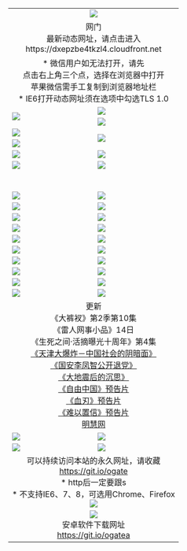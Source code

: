 ﻿<table>
  <tr></tr>
  <tr><td colspan=2 align=center><img src="https://cloud.githubusercontent.com/assets/11880933/13434984/f430fae2-e012-11e5-814f-c2df1e82b247.jpg" /></td></tr>
  <tr><td colspan=2 align=center>网门<br>最新动态网址，请点击进入
<br>https://dxepzbe4tkzl4.cloudfront.net
    </td>
  </tr>
  <tr>
    <td colspan=2 align=center>* 微信用户如无法打开，请先<br>点击右上角三个点，选择在浏览器中打开<br>苹果微信需手工复制到浏览器地址栏
    <br>* IE6打开动态网址须在选项中勾选TLS 1.0</td>
  </tr>
  <tr>
    <td rowspan=2><a href="https://dxepzbe4tkzl4.cloudfront.net/ogUP.aspx?name=11DKC.mp4&list=11DKC" target="_blank"><img src="https://dxepzbe4tkzl4.cloudfront.net/Up/11DKC1.jpg" /></a></td> 
    <td><div><a href="https://dxepzbe4tkzl4.cloudfront.net/ogUP.aspx?name=LRWS.mp4&list=LRWS" target="_blank"><img src="https://dxepzbe4tkzl4.cloudfront.net/Up/LRWS.jpg" /></a></td>
   </tr>
  <tr>
    <td><a href="https://dxepzbe4tkzl4.cloudfront.net/ogNiceVedio.aspx" target="_blank"><img src="https://dxepzbe4tkzl4.cloudfront.net/Up/11TGKDY.jpg" /></a></td>
  </tr>
  <tr>
    <td><a href="https://dxepzbe4tkzl4.cloudfront.net/ogUP.aspx?name=JQR.mp4&count=2" target="_blank"><img src="https://dxepzbe4tkzl4.cloudfront.net/Up/JQR.jpg" /></a></td>   
    <td rowspan=2><a href="https://dxepzbe4tkzl4.cloudfront.net/ogUP.aspx?name=JP.mp4&count=9" target="_blank"><img src="https://dxepzbe4tkzl4.cloudfront.net/Up/JP.jpg" /></td>
  </tr>
  <tr>
    <td><a href="https://dxepzbe4tkzl4.cloudfront.net/ogUP.aspx?name=WH.mp4" target="_blank"><img src="https://dxepzbe4tkzl4.cloudfront.net/Up/WH.jpg" /></a></td>
  </tr>
  <tr>
    <td><a href="https://dxepzbe4tkzl4.cloudfront.net/ogUP.aspx?name=SSZJ.mp4&list=SSZJ" target="_blank"><img src="https://dxepzbe4tkzl4.cloudfront.net/Up/SSZJ.jpg" /></a></td>
    <td><a href="https://dxepzbe4tkzl4.cloudfront.net/ogUP.aspx?name=1XQK.mp4&count=13" target="_blank"><img src="https://dxepzbe4tkzl4.cloudfront.net/Up/1XQK.jpg" /></a</td>
  </tr>
  <tr>
    <td><a href="https://dxepzbe4tkzl4.cloudfront.net/ogUP.aspx?name=ZY.mp4&count=2015:16" target="_blank"><img src="https://dxepzbe4tkzl4.cloudfront.net/Up/ZY.jpg" /></a</td>
    <td><a href="https://dxepzbe4tkzl4.cloudfront.net/ogUP.aspx?name=XTFY.mp4&count=B:2,A:24" target="_blank"><img src="https://dxepzbe4tkzl4.cloudfront.net/Up/XTFY.jpg" /></a></td>
  </tr>
  <!--tr>
    <td><a href="https://dxepzbe4tkzl4.cloudfront.net/ogUP.aspx?name=1LYF.mp4&count=2" target="_blank"><img src="https://cloud.githubusercontent.com/assets/11880933/13720279/6f16eb48-e83f-11e5-9556-90e9d1e24d09.jpg" /></a></td>
    <td><a href="https://dxepzbe4tkzl4.cloudfront.net/ogUP.aspx?name=1ZGC.mp4&count=6" target="_blank"><img src="https://cloud.githubusercontent.com/assets/11880933/13720281/7e0c9044-e83f-11e5-915d-d63d593fef21.jpg" /></a></td>
  </tr>
  <tr>
    <td><a href="https://dxepzbe4tkzl4.cloudfront.net/ogUP.aspx?name=1ZKM.mp4&count=3&current=3" target="_blank"><img src="https://cloud.githubusercontent.com/assets/11880933/13720283/858f1954-e83f-11e5-800b-94708d4ce09e.jpg" /></a></td>  
    <td><a href="https://dxepzbe4tkzl4.cloudfront.net/ogUP.aspx?name=1WWY.mp4&count=6&current=6" target="_blank"><img src="https://cloud.githubusercontent.com/assets/11880933/13720286/8fb0ffa6-e83f-11e5-8873-bfd1abd9ad97.jpg" /></a></td>
  </tr>
  <tr>
    <td><a href="https://dxepzbe4tkzl4.cloudfront.net/ogUP.aspx?name=10JGY.mp4&count=3" target="_blank"><img src="https://cloud.githubusercontent.com/assets/11880933/13720287/99e41986-e83f-11e5-9be2-70cc7ff44cf6.jpg" /></a></td>
    <td><a href="https://dxepzbe4tkzl4.cloudfront.net/ogUP.aspx?name=10CYS.mp4&count=2" target="_blank"><img src="https://cloud.githubusercontent.com/assets/11880933/13720292/a531a128-e83f-11e5-88ec-42f8d394e971.jpg" /></a></td>
  </tr-->
  <tr height="40">
  </tr>
  <tr>
    <td><a href="https://dxepzbe4tkzl4.cloudfront.net/ogUP.aspx?name=4SQQ.mp4&list=4SQQ" target="_blank"><img src="https://dxepzbe4tkzl4.cloudfront.net/Up/4SQQ0.jpg"/></a></td>
    <td><a href="https://dxepzbe4tkzl4.cloudfront.net/ogUP.aspx?name=4SHQ.mp4&list=4SHQ" target="_blank"><img src="https://dxepzbe4tkzl4.cloudfront.net/Up/4SHQ0.jpg"/></a></td>
  </tr>
  <tr>
    <td><a href="https://dxepzbe4tkzl4.cloudfront.net/ogUP.aspx?name=4SZG.mp4&list=4SZG" target="_blank"><img src="https://dxepzbe4tkzl4.cloudfront.net/Up/4SZG0.jpg"/></a></td>
    <td><a href="https://dxepzbe4tkzl4.cloudfront.net/ogUP.aspx?name=4SDJ.mp4&list=4SDJ" target="_blank"><img src="https://dxepzbe4tkzl4.cloudfront.net/Up/4SDJ0.jpg"/></a></td>
  </tr>
  <tr>
    <td><a href="https://dxepzbe4tkzl4.cloudfront.net/ogUP.aspx?name=4SGX.mp4&list=4SGX" target="_blank"><img src="https://dxepzbe4tkzl4.cloudfront.net/Up/4SGX0.jpg"/></a></td>
    <td><a href="https://dxepzbe4tkzl4.cloudfront.net/ogUP.aspx?name=4SHD.mp4&list=4SHD" target="_blank"><img src="https://dxepzbe4tkzl4.cloudfront.net/Up/4SHD0.jpg"/></a></td>
  </tr>
  <tr>
    <td><a href="https://dxepzbe4tkzl4.cloudfront.net/ogUP.aspx?name=4CTX.mp4&list=4CTX" target="_blank"><img src="https://dxepzbe4tkzl4.cloudfront.net/Up/4CTX0.jpg"/></a></td>
    <td><a href="https://dxepzbe4tkzl4.cloudfront.net/ogUP.aspx?name=4CWZ.mp4&list=4CWZ" target="_blank"><img src="https://dxepzbe4tkzl4.cloudfront.net/Up/4CWZ0.jpg"/></a></td>
  </tr>
  <tr>
    <td><a href="https://dxepzbe4tkzl4.cloudfront.net/onUP.aspx?name=https://d1qhweuvr3wm0g.cloudfront.net/" target="_blank"><img src="https://dxepzbe4tkzl4.cloudfront.net/Up/0DTW.jpg"/></a></td>
    <td><a href="https://dxepzbe4tkzl4.cloudfront.net/onUP.aspx?name=https://d240ns8up8earz.cloudfront.net/acenter/" target="_blank"><img src="https://dxepzbe4tkzl4.cloudfront.net/Up/0TDW.jpg" /></a></td>
  </tr>
  <tr>
    <td><a href="https://dxepzbe4tkzl4.cloudfront.net/onUP.aspx?name=https://d4508d6vomz2p.cloudfront.net/gb/nsc413.htm" target="_blank"><img src="https://dxepzbe4tkzl4.cloudfront.net/Up/0DJY.jpg" /></a></td>
    <td><a href="https://dxepzbe4tkzl4.cloudfront.net/onUP.aspx?name=https://d3bxwq7vzudb5l.cloudfront.net/xtr/gb/prog204.html" target="_blank"><img src="https://dxepzbe4tkzl4.cloudfront.net/Up/0XTR.jpg" /></a></td>
  </tr>
  <tr>
    <td><a href="https://dxepzbe4tkzl4.cloudfront.net/onUP.aspx?name=https://d3aj00iefsmfgc.cloudfront.net/" target="_blank"><img src="https://dxepzbe4tkzl4.cloudfront.net/Up/0MHW.jpg" /></a></td>
    <td><a href="https://dxepzbe4tkzl4.cloudfront.net/onUP.aspx?name=https://d1sbg9daat0zu5.cloudfront.net/" target="_blank"><img src="https://dxepzbe4tkzl4.cloudfront.net/Up/0ZJW.jpg" /></a></td>
  </tr>
  <tr>
    <td><a href="https://dxepzbe4tkzl4.cloudfront.net/ogUP.aspx?name=0FG.zip" target="_blank"><img src="https://dxepzbe4tkzl4.cloudfront.net/Up/0FG.jpg" /></a></td>
    <td><a href="https://dxepzbe4tkzl4.cloudfront.net/ogUP.aspx?name=0FGA.apk" target="_blank"><img src="https://dxepzbe4tkzl4.cloudfront.net/Up/0FGA.jpg" /></a></td>
  </tr>
  <tr>
    <td><a href="https://dxepzbe4tkzl4.cloudfront.net/ogUP.aspx?name=0U.zip" target="_blank"><img src="https://dxepzbe4tkzl4.cloudfront.net/Up/0U.jpg" /></a></td>
    <td><a href="https://dxepzbe4tkzl4.cloudfront.net/ogUP.aspx?name=0UA.apk" target="_blank"><img src="https://dxepzbe4tkzl4.cloudfront.net/Up/0UA.jpg" /></a></td>
  </tr>
  <tr>
    <td><a href="https://dxepzbe4tkzl4.cloudfront.net/ogUP.aspx?name=0iPPOTV.zip" target="_blank"><img src="https://dxepzbe4tkzl4.cloudfront.net/Up/0iPPOTV.jpg" /></a></td>
    <td><a href="https://dxepzbe4tkzl4.cloudfront.net/ogUP.aspx?name=0iNTD.apk" target="_blank"><img src="https://dxepzbe4tkzl4.cloudfront.net/Up/0iNTD.jpg" /></a></td>
  </tr>
  <tr>
    <td colspan=2 align=center>更新<br>
      《大裤衩》第2季第10集<br>
      《雷人网事小品》14日<br>
      《生死之间·活摘曝光十周年》第4集</a><br>
      <a href="https://dxepzbe4tkzl4.cloudfront.net/ogUP.aspx?name=4TJDBZ.mp4" target="_blank">《天津大爆炸－中国社会的阴暗面》</a><br>
      <a href="https://dxepzbe4tkzl4.cloudfront.net/ogUP.aspx?name=4LFZ.mp4" target="_blank">《国安李凤智公开退党》</a><br>
      <a href="https://dxepzbe4tkzl4.cloudfront.net/ogUP.aspx?name=4DDZHDCS.mp4" target="_blank">《大地震后的沉思》</a><br>
      <a href="https://dxepzbe4tkzl4.cloudfront.net/ogUP.aspx?name=11ZYZG0.mp4" target="_blank">《自由中国》预告片</a><br>
      <a href="https://dxepzbe4tkzl4.cloudfront.net/ogUP.aspx?name=11XR.mp4" target="_blank">《血刃》预告片</a><br>
      <a href="https://dxepzbe4tkzl4.cloudfront.net/ogUP.aspx?name=11NYZX.mp4&count=2" target="_blank">《难以置信》预告片</a><br>
      <a href="https://dxepzbe4tkzl4.cloudfront.net/onUP.aspx?name=https://www.minghui.org/" target="_blank">明慧网</a></td>
    </td>
  </tr>
  <tr>
    <td><a href="https://dxepzbe4tkzl4.cloudfront.net/ogNice.aspx" target="_blank"><img src="https://cloud.githubusercontent.com/assets/11880933/13720378/f84bb392-e841-11e5-8739-815049dd6ff8.jpg" /></a></td>
    <td><a href="https://dxepzbe4tkzl4.cloudfront.net/onCO.aspx?ob=600%E4%BA%8B%E7%89%A9&op=%E5%A2%9E%E5%88%A0%E6%94%B9&args=WH1~%23%E7%B1%BB%E5%9E%8B6%E6%96%B0%E9%97%BB%7c%23%E7%B1%BB%E5%9E%8B6%E8%AF%84%E8%AE%BA&mode=" target="_blank"><img src="https://cloud.githubusercontent.com/assets/11880933/13720380/04d76a16-e842-11e5-8833-e627daa88802.jpg" /></a></td> 
  </tr>
  <tr>
    <td><a href="https://dxepzbe4tkzl4.cloudfront.net/ogDY.aspx" target="_blank"><img src="https://cloud.githubusercontent.com/assets/11880933/13720384/11817090-e842-11e5-9571-7dc2f1af9f42.jpg" /></a></td>
    <td><a href="https://dxepzbe4tkzl4.cloudfront.net/ogST.aspx" target="_blank"><img src="https://cloud.githubusercontent.com/assets/11880933/13720385/1467ea3c-e842-11e5-86df-c96c9a556aaf.jpg" /></a></td> 
  </tr>
  <!--tr>
    <td colspan=2 align=center>
      <微信可扫描以下临时二维码<br/>https://bit.ly/1mBQHW8<br/><a href="https://dxepzbe4tkzl4.cloudfront.net/Up/0WMGDL3.png" target="_blank"><img src="https://dxepzbe4tkzl4.cloudfront.net/Up/0WMGD3.png"/></a>
  </tr-->
  <tr>
    <td colspan=2 align=center>可以持续访问本站的永久网址，请收藏<br/><a href="https://git.io/ogate" target="_blank">https://git.io/ogate</a><br/>* http后一定要跟s<br/>* 不支持IE6、7、8，可选用Chrome、Firefox<br/><a href="https://dxepzbe4tkzl4.cloudfront.net/Up/0WMGDL2.png" target="_blank"><img src="https://dxepzbe4tkzl4.cloudfront.net/Up/0WMGD2.png"/></a></td>
  </tr>
  <tr>
    <td colspan=2 align=center><a href="https://dxepzbe4tkzl4.cloudfront.net/ogUP.aspx?name=0oGate.apk" target="_blank"><img src="https://cloud.githubusercontent.com/assets/11880933/13720399/75e143ee-e842-11e5-9f0a-1421f423c80f.jpg" /></a><br>安卓软件下载网址<br><a href="https://git.io/ogatea">https://git.io/ogatea</a></td>
  </tr>
  <!--tr>
    <td colspan=2 align=center>可能失效的动态网址
    </td>
  </tr-->
</table>
